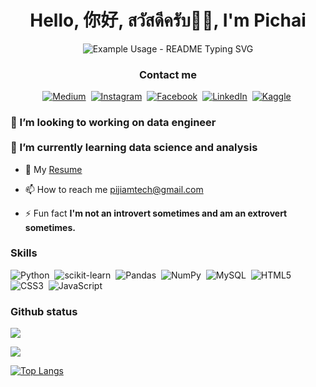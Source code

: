 <h1 align = "center">Hello, 你好, สวัสดีครับ👋🏻, I'm Pichai</h1>

<p align="center">
  <img src="https://readme-typing-svg.demolab.com/?lines=💯+Consistency;♾️+Always;🎯+Wins&font=Fira%20Code&center=true&width=380&height=50&duration=4000&pause=1000" alt="Example Usage - README Typing SVG">
</p>

<div align="center">
<h3 >Contact me</h3>

<a href="https://medium.com/@pijiamtech" target="blank">![Medium](https://img.shields.io/badge/Medium-12100E?style=for-the-badge&logo=medium&logoColor=white)</a>&nbsp;
<a href="https://instagram.com/pat_iluv" target="blank">![Instagram](https://img.shields.io/badge/Instagram-%23E4405F.svg?style=for-the-badge&logo=Instagram&logoColor=white)</a>&nbsp;
<a href="https://fb.com/pat.jiamwiwat" target="blank">![Facebook](https://img.shields.io/badge/Facebook-%231877F2.svg?style=for-the-badge&logo=Facebook&logoColor=white)</a>&nbsp;
<a href="https://linkedin.com/in/pichai-jiamwiwat-73725930a" target="blank">![LinkedIn](https://img.shields.io/badge/linkedin-%230077B5.svg?style=for-the-badge&logo=linkedin&logoColor=white)</a>&nbsp;
<a href="https://kaggle.com/techpat" target="blank">![Kaggle](https://img.shields.io/badge/Kaggle-035a7d?style=for-the-badge&logo=kaggle&logoColor=white)</a>&nbsp;

</div>
<h3>🔭 I’m looking to working on data engineer<br><br>🌱 I’m currently learning data science and analysis</h3>

- 📄 My [Resume](//https://drive.google.com/file/d/1olaDrHLCaK2fU-8Ddprj1hP2s3j_Zapl/view?usp=sharing)

- 📫 How to reach me [pijiamtech@gmail.com](pijiamtech@gmail.com)

- ⚡ Fun fact **I'm not an introvert sometimes and am an extrovert sometimes.**

<h3 align="left">Skills</h3>

![Python](https://img.shields.io/badge/python-3670A0?style=for-the-badge&logo=python&logoColor=ffdd54)&nbsp;
![scikit-learn](https://img.shields.io/badge/scikit--learn-%23F7931E.svg?style=for-the-badge&logo=scikit-learn&logoColor=white)&nbsp;
![Pandas](https://img.shields.io/badge/pandas-%23150458.svg?style=for-the-badge&logo=pandas&logoColor=white)&nbsp;
![NumPy](https://img.shields.io/badge/numpy-%23013243.svg?style=for-the-badge&logo=numpy&logoColor=white)&nbsp;
![MySQL](https://img.shields.io/badge/mysql-4479A1.svg?style=for-the-badge&logo=mysql&logoColor=white)&nbsp;
![HTML5](https://img.shields.io/badge/html5-%23E34F26.svg?style=for-the-badge&logo=html5&logoColor=white)&nbsp;
![CSS3](https://img.shields.io/badge/css3-%231572B6.svg?style=for-the-badge&logo=css3&logoColor=white)&nbsp;
![JavaScript](https://img.shields.io/badge/javascript-%23323330.svg?style=for-the-badge&logo=javascript&logoColor=%23F7DF1E)&nbsp;

### Github status

![](http://github-profile-summary-cards.vercel.app/api/cards/profile-details?username=pijiamtech&theme=aura_dark)

![](http://github-profile-summary-cards.vercel.app/api/cards/most-commit-language?username=pijiamtech&theme=aura_dark)

[![Top Langs](https://github-readme-stats.vercel.app/api/top-langs/?username=pijiamtech&layout=compact&theme=vision-friendly-dark)](https://github.com/pijiamtech/github-readme-stats)
